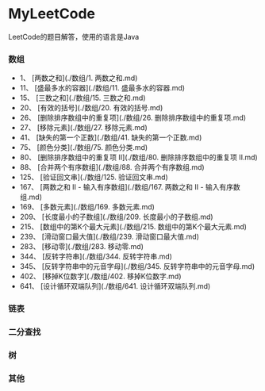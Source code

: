 # MyLeetCode
LeetCode的题目解答，使用的语言是Java

### 数组
- 1、 [两数之和](./数组/1. 两数之和.md)
- 11、 [盛最多水的容器](./数组/11. 盛最多水的容器.md)
- 15、 [三数之和](./数组/15. 三数之和.md)
- 20、 [有效的括号](./数组/20. 有效的括号.md)
- 26、 [删除排序数组中的重复项](./数组/26. 删除排序数组中的重复项.md)
- 27、 [移除元素](./数组/27. 移除元素.md)
- 41、 [缺失的第一个正数](./数组/41. 缺失的第一个正数.md)
- 75、 [颜色分类](./数组/75. 颜色分类.md)
- 80、 [删除排序数组中的重复项 II](./数组/80. 删除排序数组中的重复项 II.md)
- 88、 [合并两个有序数组](./数组/88. 合并两个有序数组.md)
- 125、 [验证回文串](./数组/125. 验证回文串.md)
- 167、 [两数之和 II - 输入有序数组](./数组/167. 两数之和 II - 输入有序数组.md)
- 169、 [多数元素](./数组/169. 多数元素.md)
- 209、 [长度最小的子数组](./数组/209. 长度最小的子数组.md)
- 215、 [数组中的第K个最大元素](./数组/215. 数组中的第K个最大元素.md)
- 239、 [滑动窗口最大值](./数组/239. 滑动窗口最大值.md)
- 283、 [移动零](./数组/283. 移动零.md)
- 344、 [反转字符串](./数组/344. 反转字符串.md)
- 345、 [反转字符串中的元音字母](./数组/345. 反转字符串中的元音字母.md)
- 402、 [移掉K位数字](./数组/402. 移掉K位数字.md)
- 641、 [设计循环双端队列](./数组/641. 设计循环双端队列.md)


### 链表

### 二分查找

### 树

### 其他



